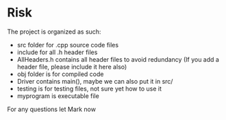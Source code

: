 # Risk
The project is organized as such:
- src folder for .cpp source code files
- include for all .h header files
- AllHeaders.h contains all header files to avoid redundancy (If you add a header file, please include it here also)
- obj folder is for compiled code
- Driver contains main(), maybe we can also put it in src/
- testing is for testing files, not sure yet how to use it
- myprogram is executable file

For any questions let Mark now

